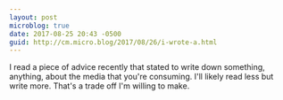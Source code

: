 ```yaml
---
layout: post
microblog: true
date: 2017-08-25 20:43 -0500
guid: http://cm.micro.blog/2017/08/26/i-wrote-a.html
---
```

I read a piece of advice recently that stated to write down something, anything, about the media that you're consuming. I'll likely read less but write more. That's a trade off I'm willing to make.
